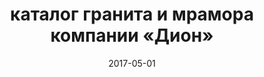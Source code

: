 ---
layout: 'post'
title:  "каталог гранита и мрамора компании «Дион»"
permalink: /print/dion
preview-image: "/img/previews/dion.jpg"
date:   2017-05-01
date-display: 'май 2017'
tags: ["полиграфия"] 
---